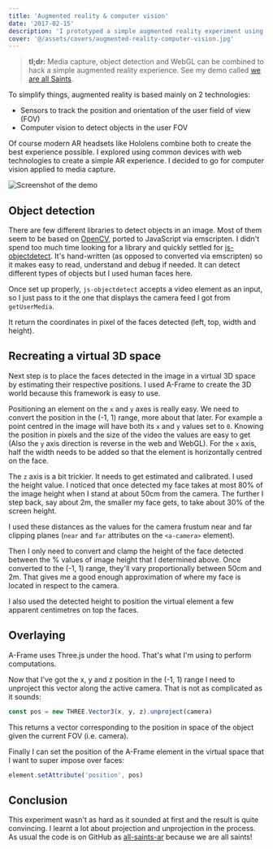 ```yaml
---
title: 'Augmented reality & computer vision'
date: '2017-02-15'
description: 'I prototyped a simple augmented reality experiment using computer vision in JavaScript.'
cover: '@/assets/covers/augmented-reality-computer-vision.jpg'
---
```


> **tl;dr:** Media capture, object detection and WebGL can be combined to hack a simple augmented reality experience. See my demo called [we are all Saints](https://gmarty.github.io/all-saints-ar/).

To simplify things, augmented reality is based mainly on 2 technologies:

- Sensors to track the position and orientation of the user field of view (FOV)
- Computer vision to detect objects in the user FOV

Of course modern AR headsets like Hololens combine both to create the best experience possible. I explored using common devices with web technologies to create a simple AR experience. I decided to go for computer vision applied to media capture.

![Screenshot of the demo](/img/posts/ar-demo.jpg)

## Object detection

There are few different libraries to detect objects in an image. Most of them seem to be based on [OpenCV](https://en.wikipedia.org/wiki/OpenCV), ported to JavaScript via emscripten.
I didn't spend too much time looking for a library and quickly settled for [js-objectdetect](https://github.com/mtschirs/js-objectdetect). It's hand-written (as opposed to converted via emscripten) so it makes easy to read, understand and debug if needed. It can detect different types of objects but I used human faces here.

Once set up properly, `js-objectdetect` accepts a video element as an input, so I just pass to it the one that displays the camera feed I got from `getUserMedia`.

It return the coordinates in pixel of the faces detected (left, top, width and height).

## Recreating a virtual 3D space

Next step is to place the faces detected in the image in a virtual 3D space by estimating their respective positions. I used A-Frame to create the 3D world because this framework is easy to use.

Positioning an element on the `x` and `y` axes is really easy. We need to convert the position in the (-1, 1) range, more about that later. For example a point centred in the image will have both its `x` and `y` values set to `0`. Knowing the position in pixels and the size of the video the values are easy to get (Also the `y` axis direction is reverse in the web and WebGL). For the `x` axis, half the width needs to be added so that the element is horizontally centred on the face.

The `z` axis is a bit trickier. It needs to get estimated and calibrated. I used the height value. I noticed that once detected my face takes at most 80% of the image height when I stand at about 50cm from the camera. The further I step back, say about 2m, the smaller my face gets, to take about 30% of the screen height.

I used these distances as the values for the camera frustum near and far clipping planes (`near` and `far` attributes on the `<a-camera>` element).

Then I only need to convert and clamp the height of the face detected between the % values of image height that I determined above. Once converted to the (-1, 1) range, they'll vary proportionally between 50cm and 2m. That gives me a good enough approximation of where my face is located in respect to the camera.

I also used the detected height to position the virtual element a few apparent centimetres on top the faces.

## Overlaying

A-Frame uses Three.js under the hood. That's what I'm using to perform computations.

Now that I've got the x, y and z position in the (-1, 1) range I need to unproject this vector along the active camera. That is not as complicated as it sounds:

```javascript
const pos = new THREE.Vector3(x, y, z).unproject(camera)
```

This returns a vector corresponding to the position in space of the object given the current FOV (i.e. camera).

Finally I can set the position of the A-Frame element in the virtual space that I want to super impose over faces:

```javascript
element.setAttribute('position', pos)
```

## Conclusion

This experiment wasn't as hard as it sounded at first and the result is quite convincing. I learnt a lot about projection and unprojection in the process. As usual the code is on GitHub as [all-saints-ar](https://github.com/gmarty/all-saints-ar) because we are all saints!
